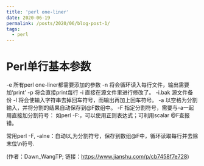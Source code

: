 ```yaml
---
title: 'perl one-liner'
date: 2020-06-19
permalink: /posts/2020/06/blog-post-1/
tags:
  - perl
---
```




Perl单行基本参数
======
-e 所有perl one-liner都需要添加的参数
-n 将会循环读入每行文件，输出需要加‘print’
-p 将会直接print每行
-i 直接在源文件里进行修改了。 -i.bak 源文件备份
-l 将会使输入字符串去掉回车符号，而输出再加上回车符号。
-a 以空格为分割输入，并将分割的结果自动保存到@F数组中。
-F 指定分割符号，需要与-a一起用直接加分割符号： 如perl -F:，可以使用正则表达式；可利用scalar @F查报错。
  
常用perl -F, -alne：自动以,为分割符号，保存到数组@F中，循环读取每行并去除末位\n符号.

(作者：Dawn_WangTP; 链接：https://www.jianshu.com/p/cb7458f7e728)
